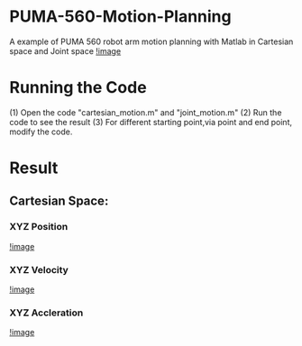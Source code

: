 # PUMA-560-Motion-Planning
A example of PUMA 560 robot arm motion planning with Matlab in Cartesian space and Joint space
[!image](https://github.com/timmy168/PUMA-560-Motion-Planning/blob/main/results/path.png)

# Running the Code
(1) Open the code "cartesian_motion.m" and "joint_motion.m"
(2) Run the code to see the result
(3) For different starting point,via point and end point, modify the code.

# Result
## Cartesian Space:
### XYZ Position
[!image](https://github.com/timmy168/PUMA-560-Motion-Planning/blob/main/results/cart_position.jpg)
### XYZ Velocity
[!image](https://github.com/timmy168/PUMA-560-Motion-Planning/blob/main/results/cart_velocity.jpg)
### XYZ Accleration
[!image](https://github.com/timmy168/PUMA-560-Motion-Planning/blob/main/results/cart_accleration.jpg)
